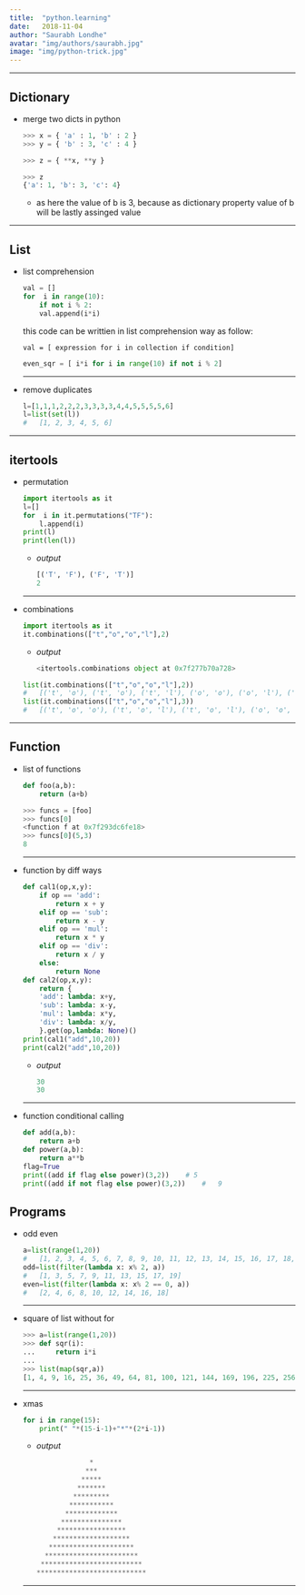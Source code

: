```yaml
---
title:  "python.learning"
date:   2018-11-04
author: "Saurabh Londhe"
avatar: "img/authors/saurabh.jpg"
image: "img/python-trick.jpg"
---
```

---
## Dictionary
-   merge two dicts in python
    ```python
    >>> x = { 'a' : 1, 'b' : 2 }
    >>> y = { 'b' : 3, 'c' : 4 }
    
    >>> z = { **x, **y }
    
    >>> z
    {'a': 1, 'b': 3, 'c': 4}
    ```
    -   as here the value of b is 3, because as dictionary property value of b will be lastly assinged value

---

## List
-   list comprehension
    ```python
    val = []
    for  i in range(10):
        if not i % 2:
        val.append(i*i)
    ```
    this code can be writtien in list comprehension way as follow:

    ```val = [ expression for i in collection if condition]```
    ```python
    even_sqr = [ i*i for i in range(10) if not i % 2]
    ```
    ---
-   remove duplicates
    ```python
    l=[1,1,1,2,2,2,3,3,3,3,4,4,5,5,5,5,6]
    l=list(set(l))
    #   [1, 2, 3, 4, 5, 6]
    ```
---

## itertools
-   permutation
    ```python
    import itertools as it
    l=[]
    for  i in it.permutations("TF"):
        l.append(i)
    print(l)
    print(len(l))
    ```
    -   *output*
        ```python
        [('T', 'F'), ('F', 'T')]
        2
        ```
    
    ---
-   combinations
    ```python
    import itertools as it
    it.combinations(["t","o","o","l"],2)
    ```
    -   *output*
        ```python
        <itertools.combinations object at 0x7f277b70a728>
        ```
    ```python
    list(it.combinations(["t","o","o","l"],2))
    #   [('t', 'o'), ('t', 'o'), ('t', 'l'), ('o', 'o'), ('o', 'l'), ('o', 'l')]
    list(it.combinations(["t","o","o","l"],3))
    #   [('t', 'o', 'o'), ('t', 'o', 'l'), ('t', 'o', 'l'), ('o', 'o', 'l')]
    ```
---

## Function
-   list of functions
    ```python
    def foo(a,b):
        return (a+b)
    ```
    ```python
    >>> funcs = [foo]
    >>> funcs[0]
    <function f at 0x7f293dc6fe18>
    >>> funcs[0](5,3)
    8
    ```

    ---

-   function by diff ways
    ```python
    def cal1(op,x,y):
        if op == 'add':
            return x + y
        elif op == 'sub':
            return x - y
        elif op == 'mul':
            return x * y
        elif op == 'div':
            return x / y
        else:
            return None
    def cal2(op,x,y):
        return {
        'add': lambda: x+y,
        'sub': lambda: x-y,
        'mul': lambda: x*y,
        'div': lambda: x/y,
        }.get(op,lambda: None)()
    print(cal1("add",10,20))
    print(cal2("add",10,20))
    ```
    - *output*
        ```python
        30
        30
        ```
    ---

-   function conditional calling
    ```python
    def add(a,b):
        return a+b
    def power(a,b):
        return a**b
    flag=True
    print((add if flag else power)(3,2))    # 5
    print((add if not flag else power)(3,2))    #   9
    ```

## Programs
-   odd even
    ```python
    a=list(range(1,20))
    #   [1, 2, 3, 4, 5, 6, 7, 8, 9, 10, 11, 12, 13, 14, 15, 16, 17, 18, 19]
    odd=list(filter(lambda x: x% 2, a))
    #   [1, 3, 5, 7, 9, 11, 13, 15, 17, 19]
    even=list(filter(lambda x: x% 2 == 0, a))
    #   [2, 4, 6, 8, 10, 12, 14, 16, 18]
    ```
    ---
-   square of list without for
    ```python
    >>> a=list(range(1,20))
    >>> def sqr(i):
    ...     return i*i
    ... 
    >>> list(map(sqr,a))
    [1, 4, 9, 16, 25, 36, 49, 64, 81, 100, 121, 144, 169, 196, 225, 256, 289, 324, 361]
    ```
    ---
-   xmas
    ```python
    for i in range(15):
        print(" "*(15-i-1)+"*"*(2*i-1))
    ```

    -   *output*
        ```python                  
                     *
                    ***
                   *****
                  *******
                 *********
                ***********
               *************
              ***************
             *****************
            *******************
           *********************
          ***********************
         *************************
        ***************************
        ```
    ---